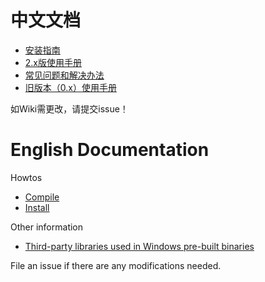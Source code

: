 # 中文文档

- [安装指南](https://github.com/librehat/shadowsocks-qt5/wiki/%E5%AE%89%E8%A3%85%E6%8C%87%E5%8D%97)
- [2.x版使用手册](https://github.com/librehat/shadowsocks-qt5/wiki/%E4%BD%BF%E7%94%A8%E6%89%8B%E5%86%8C)
- [常见问题和解决办法](https://github.com/librehat/shadowsocks-qt5/wiki/%E5%B8%B8%E8%A7%81%E9%97%AE%E9%A2%98%E5%92%8C%E8%A7%A3%E5%86%B3%E5%8A%9E%E6%B3%95)
- [旧版本（0.x）使用手册](https://github.com/librehat/shadowsocks-qt5/wiki/%E4%BD%BF%E7%94%A8%E6%89%8B%E5%86%8C%EF%BC%880.x%E6%97%A7%E7%89%88%EF%BC%89)

如Wiki需更改，请提交issue！

# English Documentation

Howtos
- [Compile](https://github.com/librehat/shadowsocks-qt5/wiki/Compiling)
- [Install](https://github.com/librehat/shadowsocks-qt5/wiki/Installation)

Other information
- [Third-party libraries used in Windows pre-built binaries](https://github.com/librehat/shadowsocks-qt5/wiki/Third-Party-Libraries)

File an issue if there are any modifications needed.